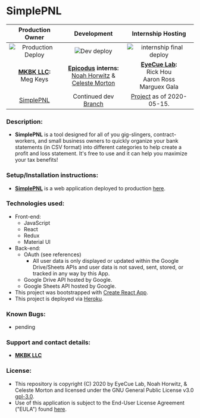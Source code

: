 # SimplePNL

|Production Owner|Development|Internship Hosting|
|:---:|:---:|:---:|
|![Production Deploy](https://github.com/eyecuelab/simplepnl/workflows/Production%20Deploy/badge.svg)|![Dev deploy](https://github.com/eyecuelab/simplepnl/workflows/dev%20deploy/badge.svg)|![internship final deploy](https://github.com/eyecuelab/simplepnl/workflows/internship%20final%20deploy/badge.svg)|
|**[MKBK LLC](mkbkllc.com):**<br>Meg Keys|**[Epicodus](http://www.epicodus.com/) interns:**<br>[Noah Horwitz](https://github.com/nhhor) &<br>[Celeste Morton](https://github.com/Celesterenee7)|**[EyeCue Lab](https://www.eyecuelab.com):**<br>Rick Hou<br>Aaron Ross<br>Marguex Gala|
|[SimplePNL](https://simplepnl.herokuapp.com/)|Continued dev [Branch](https://simplepnl-dev.herokuapp.com/)|[Project](https://april2020internship.herokuapp.com/) as of 2020-05-15.|

### Description:
* **SimplePNL** is a tool designed for all of you gig-slingers, contract-workers, and small business owners to quickly organize your bank statements (in CSV format) into different categories to help create a profit and loss statement. It's free to use and it can help you maximize your tax benefits!

### Setup/Installation instructions:
* **[SimplePNL](https://simplepnl.herokuapp.com/)** is a web application deployed to production [here](https://simplepnl.herokuapp.com/).


### Technologies used:
* Front-end:
  * JavaScript
  * React
  * Redux
  * Material UI
* Back-end:
  * OAuth (see references)
    * All user data is only displayed or updated within the Google Drive/Sheets APIs and user data is not saved, sent, stored, or tracked in any way by this App.
  * Google Drive API hosted by Google.
  * Google Sheets API hosted by Google.
* This project was bootstrapped with [Create React App](https://github.com/facebook/create-react-app).
* This project is deployed via [Heroku](http://www.heroku.com).

### Known Bugs:
* pending

### Support and contact details:
* **[MKBK LLC](mkbkllc.com)**

### License:
* This repository is copyright (C) 2020 by EyeCue Lab, Noah Horwitz, & Celeste Morton and licensed under the GNU General Public License v3.0 [gpl-3.0](https://www.gnu.org/licenses/gpl-3.0-standalone.html).
* Use of this application is subject to the End-User License Agreement ("EULA") found [here](http://simplepnl.herokuapp.com/#/eula).
